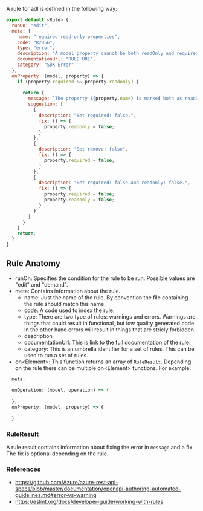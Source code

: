 A rule for adl is defined in the following way:

```js
export default <Rule> {
  runOn: "edit",
  meta: {
    name: "required-read-only-properties",
    code: "R2056",
    type: "error",
    description: "A model property cannot be both readOnly and required.",
    documentationUrl: "RULE URL",
    category: "SDK Error"
  },
  onProperty: (model, property) => {
    if (property.required && property.readonly) {
      
      return {
        message: `The property ${property.name} is marked both as readOnly and required, which is forbidden.`,
        suggestion: [
          {
            description: "Set required: false.",
            fix: () => {
              property.readonly = false;
            }
          },
          {
            description: "Set remove: false",
            fix: () => {
              property.required = false;
            }
          },
          {
            description: "Set required: false and readonly: false.",
            fix: () => {
              property.required = false;
              property.readonly = false;
            }
          }
        ]
      } 
    }
    return;
  }
}
```

## Rule Anatomy

- runOn: Specifies the condition for the rule to be run. Possible values are "edit" and "demand". 
- meta: Contains information about the rule.
    - name: Just the name of the rule. By convention the file containing the rule should match this name.
    - code: A code used to index the rule.
    - type: There are two type of rules: warnings and errors. Warnings are things that could result in functional, but low quality generated code. In the other hand errors will result in things that are stricly forbidden.
    - description
    - documentationUrl: This is link to the full documentation of the rule. 
    - category: This is an umbrella identifier for a set of rules. This can be used to run a set of rules.
- on\<Element>: This function returns an array of `RuleResult`. Depending on the rule there can be multiple on\<Element> functions. For example:

``` js
  meta: 
  ...
  onOperation: (model, operation) => {
    ....
  },
  onProperty: (model, property) => {
    ...
  }
```

### RuleResult

A rule result contains information about fixing the error in `message` and a fix. The fix is optional depending on the rule.


### References
- https://github.com/Azure/azure-rest-api-specs/blob/master/documentation/openapi-authoring-automated-guidelines.md#error-vs-warning
- https://eslint.org/docs/developer-guide/working-with-rules